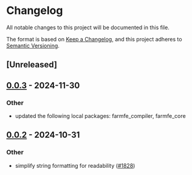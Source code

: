 # Changelog

All notable changes to this project will be documented in this file.

The format is based on [Keep a Changelog](https://keepachangelog.com/en/1.0.0/),
and this project adheres to [Semantic Versioning](https://semver.org/spec/v2.0.0.html).

## [Unreleased]

## [0.0.3](https://github.com/ErKeLost/farm/compare/farmfe_bench-v0.0.2...farmfe_bench-v0.0.3) - 2024-11-30

### Other

- updated the following local packages: farmfe_compiler, farmfe_core

## [0.0.2](https://github.com/farm-fe/farm/compare/farmfe_bench-v0.0.1...farmfe_bench-v0.0.2) - 2024-10-31

### Other

- simplify string formatting for readability ([#1828](https://github.com/farm-fe/farm/pull/1828))
